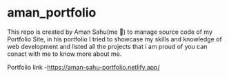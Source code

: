 # aman_portfolio

This repo is created by Aman Sahu(me 🙂) to manage source code of my Portfolio Site,
in his portfolio I tried to showcase my skills and knowledge of web development
and listed all the projects that i am proud of
you can conact with me to know more about me.

Portfolio link -https://aman-sahu-portfolio.netlify.app/
